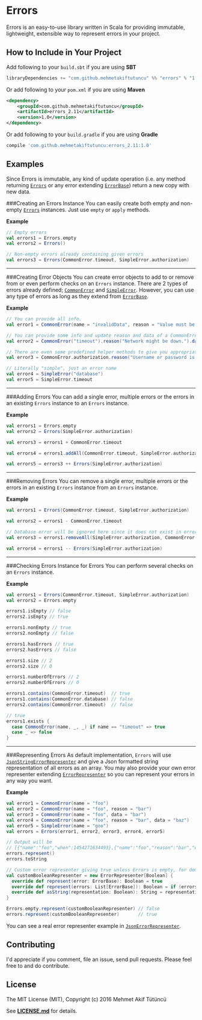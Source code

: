 Errors
=================================

Errors is an easy-to-use library written in Scala for providing immutable, lightweight, extensible way to represent errors in your project.

How to Include in Your Project
--------------
Add following to your ```build.sbt``` if you are using **SBT**
```sbt
libraryDependencies += "com.github.mehmetakiftutuncu" %% "errors" % "1.0"
```

Or add following to your ```pom.xml``` if you are using **Maven**
```xml
<dependency>
	<groupId>com.github.mehmetakiftutuncu</groupId>
	<artifactId>errors_2.11</artifactId>
	<version>1.0</version>
</dependency>
```

Or add following to your ```build.gradle``` if you are using **Gradle**
```gradle
compile 'com.github.mehmetakiftutuncu:errors_2.11:1.0'
```

Examples
--------------
Since Errors is immutable, any kind of update operation (i.e. any method returning [```Errors```](src/main/scala/com/github/mehmetakiftutuncu/errors/Errors.scala) or any error extending [```ErrorBase```](src/main/scala/com/github/mehmetakiftutuncu/errors/base/ErrorBase.scala)) return a new copy with new data.

###Creating an Errors Instance
You can easily create both empty and non-empty [```Errors```](src/main/scala/com/github/mehmetakiftutuncu/errors/Errors.scala) instances. Just use ```empty``` or ```apply``` methods.

**Example**
```scala
// Empty errors
val errors1 = Errors.empty
val errors2 = Errors()

// Non-empty errors already containing given errors
val errors3 = Errors(CommonError.timeout, SimpleError.authorization)
```

****

###Creating Error Objects
You can create error objects to add to or remove from or even perform checks on an ```Errors``` instance. There are 2 types of errors already defined; [```CommonError```](src/main/scala/com/github/mehmetakiftutuncu/errors/CommonError.scala) and [```SimpleError```](src/main/scala/com/github/mehmetakiftutuncu/errors/SimpleError.scala). However, you can use any type of errors as long as they extend from [```ErrorBase```](src/main/scala/com/github/mehmetakiftutuncu/errors/base/ErrorBase.scala).

**Example**
```scala
// You can provide all info.
val error1 = CommonError(name = "invalidData", reason = "Value must be a positive integer.", data = "-5")

// You can provide some info and update reason and data of a CommonError later.
val error2 = CommonError("timeout").reason("Network might be down.").data("30 seconds")

// There are even some predefined helper methods to give you appropriate instances easily. 
val error3 = CommonError.authorization.reason("Username or password is invalid!")

// Literally "simple", just an error name
val error4 = SimpleError("database")
val error5 = SimpleError.timeout
```

****

###Adding Errors
You can add a single error, multiple errors or the errors in an existing ```Errors``` instance to an ```Errors``` instance.

**Example**
```scala
val errors1 = Errors.empty
val errors2 = Errors(SimpleError.authorization)

val errors3 = errors1 + CommonError.timeout

val errors4 = errors1.addAll(CommonError.timeout, SimpleError.authorization)

val errors5 = errors3 ++ Errors(SimpleError.authorization)
```

****

###Removing Errors
You can remove a single error, multiple errors or the errors in an existing ```Errors``` instance from an ```Errors``` instance.

**Example**
```scala
val errors1 = Errors(CommonError.timeout, SimpleError.authorization)

val errors2 = errors1 - CommonError.timeout

// Database error will be ignored here since it does not exist in errors1 anyway.
val errors3 = errors1.removeAll(SimpleError.authorization, CommonError.database)

val errors4 = errors1 -- Errors(SimpleError.authorization)
```

****

###Checking Errors Instance for Errors
You can perform several checks on an ```Errors``` instance.

**Example**
```scala
val errors1 = Errors(CommonError.timeout, SimpleError.authorization)
val errors2 = Errors.empty

errors1.isEmpty // false
errors2.isEmpty // true

errors1.nonEmpty // true
errors2.nonEmpty // false

errors1.hasErrors // true
errors2.hasErrors // false

errors1.size // 2
errors2.size // 0

errors1.numberOfErrors // 2
errors2.numberOfErrors // 0

errors1.contains(CommonError.timeout)  // true
errors1.contains(CommonError.database) // false
errors2.contains(CommonError.timeout)  // false

// true
errors1.exists {
  case CommonError(name, _, _) if name == "timeout" => true
  case _ => false
}
```

****

###Representing Errors
As default implementation, ```Errors``` will use [```JsonStringErrorRepresenter```](src/main/scala/com/github/mehmetakiftutuncu/errors/representation/JsonStringErrorRepresenter.scala) and give a Json formatted string representation of all errors as an array. You may also provide your own error representer extending [```ErrorRepresenter```](src/main/scala/com/github/mehmetakiftutuncu/errors/representation/ErrorRepresenter.scala) so you can represent your errors in any way you want.

**Example**
```scala
val error1 = CommonError(name = "foo")
val error2 = CommonError(name = "foo", reason = "bar")
val error3 = CommonError(name = "foo", data = "bar")
val error4 = CommonError(name = "foo", reason = "bar", data = "baz")
val error5 = SimpleError(name = "goo")
val errors = Errors(error1, error2, error3, error4, error5)

// Output will be
// [{"name":"foo","when":1454271634493},{"name":"foo","reason":"bar","when":1454271634557},{"name":"foo","data":"bar","when":1454271634621},{"name":"foo","reason":"bar","data":"baz","when":1454271634680},{"name":"goo","when":1454271634737}]
errors.represent()
errors.toString

// Custom error representer giving true unless Errors is empty, for demonstration purposes
val customBooleanRepresenter = new ErrorRepresenter[Boolean] {
  override def represent(error: ErrorBase): Boolean = true
  override def represent(errors: List[ErrorBase]): Boolean = if (errors.isEmpty) false else true
  override def asString(representation: Boolean): String = representation.toString
}

Errors.empty.represent(customBooleanRepresenter) // false
errors.represent(customBooleanRepresenter)       // true
```

You can see a real error representer example in [```JsonErrorRepresenter```](samples/PlayFrameworkExample/app/controllers/JsonErrorRepresenter.scala).

Contributing
--------------
I'd appreciate if you comment, file an issue, send pull requests. Please feel free to and do contribute.

License
--------------
The MIT License (MIT), Copyright (c) 2016 Mehmet Akif Tütüncü

See [**LICENSE.md**](LICENSE.md) for details.
